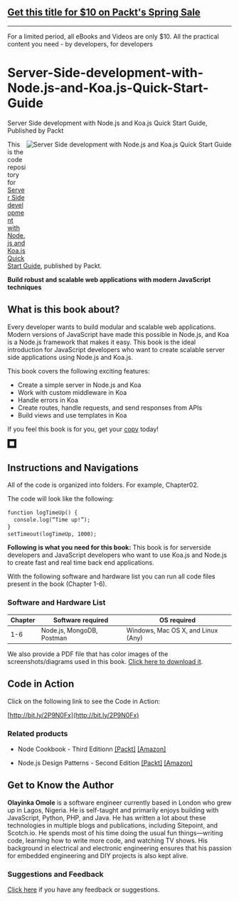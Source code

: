 ## [Get this title for $10 on Packt's Spring Sale](https://www.packt.com/B10910?utm_source=github&utm_medium=packt-github-repo&utm_campaign=spring_10_dollar_2022)
-----
For a limited period, all eBooks and Videos are only $10. All the practical content you need \- by developers, for developers

# Server-Side-development-with-Node.js-and-Koa.js-Quick-Start-Guide
Server Side development with Node.js and Koa.js Quick Start Guide, Published by Packt

<a href="https://www.packtpub.com/application-development/server-side-development-nodejs-and-koajs-quick-start-guide?utm_source=github&utm_medium=repository&utm_campaign=9781789345391"><img src="https://www.packtpub.com/sites/default/files/B10910.png" alt="Server Side development with Node.js and Koa.js Quick Start Guide" height="256px" align="right"></a>

This is the code repository for [Server Side development with Node.js and Koa.js Quick Start Guide](https://www.packtpub.com/application-development/server-side-development-nodejs-and-koajs-quick-start-guide?utm_source=github&utm_medium=repository&utm_campaign=9781789345391), published by Packt.

**Build robust and scalable web applications with modern JavaScript techniques**

## What is this book about?
Every developer wants to build modular and scalable web applications. Modern versions of JavaScript have made this possible in Node.js, and Koa is a Node.js framework that makes it easy. This book is the ideal introduction for JavaScript developers who want to create scalable server side applications using Node.js and Koa.js.

This book covers the following exciting features:
* Create a simple server in Node.js and Koa
* Work with custom middleware in Koa
* Handle errors in Koa
* Create routes, handle requests, and send responses from APIs
* Build views and use templates in Koa

If you feel this book is for you, get your [copy](https://www.amazon.com/dp/1789345391) today!

<a href="https://www.packtpub.com/?utm_source=github&utm_medium=banner&utm_campaign=GitHubBanner"><img src="https://raw.githubusercontent.com/PacktPublishing/GitHub/master/GitHub.png" 
alt="https://www.packtpub.com/" border="5" /></a>


## Instructions and Navigations
All of the code is organized into folders. For example, Chapter02.

The code will look like the following:
```
function logTimeUp() {
  console.log(“Time up!”);
}
setTimeout(logTimeUp, 1000);
```

**Following is what you need for this book:**
This book is for serverside developers and JavaScript developers who want to use Koa.js and Node.js to create fast and real time back end applications.

With the following software and hardware list you can run all code files present in the book (Chapter 1-6).

### Software and Hardware List

| Chapter  | Software required                   | OS required                        |
| -------- | ------------------------------------| -----------------------------------|
| 1-6      |Node.js, MongoDB, Postman            | Windows, Mac OS X, and Linux (Any) |



We also provide a PDF file that has color images of the screenshots/diagrams used in this book. [Click here to download it](https://www.packtpub.com/sites/default/files/downloads/9781789345391_ColorImages.pdf).

## Code in Action

Click on the following link to see the Code in Action:

[http://bit.ly/2P9N0Fx](http://bit.ly/2P9N0Fx)

### Related products 
* Node Cookbook - Third Editionn [[Packt]](https://www.packtpub.com/web-development/node-cookbook-third-edition) [[Amazon]](https://www.amazon.com/dp/178588008X)

* Node.js Design Patterns - Second Edition [[Packt]](https://www.packtpub.com/web-development/nodejs-design-patterns-second-edition) [[Amazon]](https://www.amazon.com/dp/1785885588)

## Get to Know the Author
**Olayinka Omole**
is a software engineer currently based in London who grew up in Lagos, Nigeria. He is self-taught and primarily enjoys building with JavaScript, Python, PHP, and Java. He has written a lot about these technologies in multiple blogs and publications, including Sitepoint, and Scotch.io. He spends most of his time doing the usual fun things—writing code, learning how to write more code, and watching TV shows. His background in electrical and electronic engineering ensures that his passion for embedded engineering and DIY projects is also kept alive.


### Suggestions and Feedback
[Click here](https://docs.google.com/forms/d/e/1FAIpQLSdy7dATC6QmEL81FIUuymZ0Wy9vH1jHkvpY57OiMeKGqib_Ow/viewform) if you have any feedback or suggestions.
